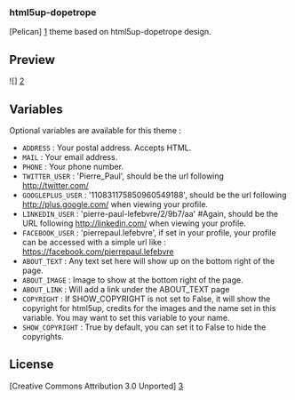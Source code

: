 ### html5up-dopetrope

[Pelican] [1] theme based on html5up-dopetrope design.

## Preview
![] [2]

## Variables

Optional variables are available for this theme :

*  `ADDRESS` : Your postal address. Accepts HTML.
*  `MAIL` : Your email address.
*  `PHONE` : Your phone number.
*  `TWITTER_USER` : 'Pierre_Paul', should be the url following http://twitter.com/
*  `GOOGLEPLUS_USER` : '110831175850960549188', should be the url following http://plus.google.com/ when viewing your profile.
*  `LINKEDIN_USER` : 'pierre-paul-lefebvre/2/9b7/aa' #Again, should be the URL following http://linkedin.com/ when viewing your profile.
*  `FACEBOOK_USER` : 'pierrepaul.lefebvre', if set in your profile, your profile can be accessed with a simple url like : https://facebook.com/pierrepaul.lefebvre
*  `ABOUT_TEXT` : Any text set here will show up on the bottom right of the page.
*  `ABOUT_IMAGE` : Image to show at the bottom right of the page.
*  `ABOUT_LINK` : Will add a link under the ABOUT_TEXT page 
*  `COPYRIGHT` : If SHOW_COPYRIGHT is not set to False, it will show the copyright for html5up, credits for the images and the name set in this variable. You may want to set this variable to your name.
*  `SHOW_COPYRIGHT` : True by default, you can set it to False to hide the copyrights.

## License

[Creative Commons Attribution 3.0 Unported] [3]

  [1]: https://github.com/getpelican/pelican/ "Pelican"
  [2]: https://raw.github.com/PierrePaul/html5-dopetrope/master/screenshot.png
  [3]: https://raw.github.com/PierrePaul/html5-dopetrope/master/LICENSE.txt

